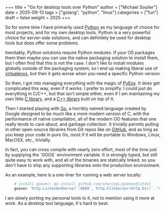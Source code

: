 +++
title = "Go for desktop tools over Python"
author = ["Michael Soulier"]
date = 2025-09-13
tags = ["golang", "python", "linux"]
categories = ["fun"]
draft = false
weight = 2025
+++

So for some time I have primarily used [Python](https://python.org) as my language of choice for most
projects, and for my own desktop tools. Python is a very powerful choice for
server-side solutions, and can definitely be used for desktop tools but does
offer some problems.

Inevitably, Python solutions require Python modules. If your OS packages them
then maybe you can use the native packaging solution to install them, but I
often find that this is not the case. I don't like to install modules globally
outside of the packaging system, so I end up making liberal use of [virtualenvs](https://docs.python.org/3/library/venv.html),
but then it gets worse when you need a specific Python version.

So then, I got into managing everything with the magic of [PyEnv](https://github.com/pyenv/pyenv). It does get
complicated this way, even if it works. I prefer to simplify. I could just do
everything in C/C++, but that isn't simple either, even if I am maintaining my
own little [C library](https:://github.com/msoulier/mikelibc.git), and a [C++ library](https://github.com/msoulier/mikelibcpp.git) built on top of it.

Then I started playing with [Go](https://go.dev/), a horribly named language created by Google
designed to be much like a more modern version of C, with the performance of
native compilation, all of the modern OO features that one really tends to care
about, and garbage collection. It trivially permits pulling in other open-source
libraries from Git repos like on [GitHub](https://github.com), and as long as you keep your code in
pure Go, most if it will be portable to Windows, Linux, MacOSX, etc.,
trivially.

In fact, you can cross compile with nearly zero effort, most of the time just by
supplying the \`GOOS\` environment variable. It is strongly typed, but still quite
easy to work with, and all of the binaries are statically linked, so you don't
have to ship any supporting libraries onto the production environment.

As an example, here is a one-liner for running a web server locally:

```sh
    # install goexec: go install github.com/shurcooL/goexec@latest
    goexec 'http.ListenAndServe(`:8080`, http.FileServer(http.Dir(`.`)))'
```

I am slowly porting my personal tools to it, not to mention using it more at
work. As a desktop tool language, it's hard to beat.
